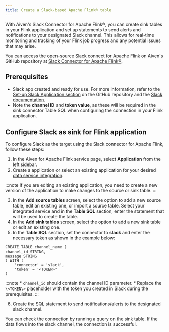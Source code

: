 ```yaml
---
title: Create a Slack-based Apache Flink® table
---
```


With Aiven's Slack Connector for Apache Flink®, you can create sink
tables in your Flink application and set up statements to send alerts
and notifications to your designated Slack channel. This allows for
real-time monitoring and tracking of your Flink job progress and any
potential issues that may arise.

You can access the open-source Slack connect for Apache Flink on
Aiven's GitHub repository at [Slack Connector for Apache
Flink®](https://github.com/aiven/slack-connector-for-apache-flink).

## Prerequisites

-   Slack app created and ready for use. For more information, refer to
    the [Set-up Slack Application
    section](https://github.com/aiven/slack-connector-for-apache-flink)
    on the GitHub repository and the [Slack
    documentation](https://api.slack.com/start/apps).
-   Note the **channel ID** and **token value**, as these will be
    required in the sink connector Table SQL when configuring the
    connection in your Flink application.

## Configure Slack as sink for Flink application

To configure Slack as the target using the Slack connector for Apache
Flink, follow these steps:

1.  In the Aiven for Apache Flink service page, select **Application**
    from the left sidebar.
2.  Create a application or select an existing application for your
    desired
    [data service integration](/docs/products/flink/howto/create-integration).

:::note
If you are editing an existing application, you need to create a new
version of the application to make changes to the source or sink table.
:::

3.  In the **Add source tables** screen, select the option to add a new
    source table, edit an existing one, or import a source table. Select
    your integrated service and in the **Table SQL** section, enter the
    statement that will be used to create the table.
4.  In the **Add sink tables** screen, select the option to add a new
    sink table or edit an existing one.
5.  In the **Table SQL** section, set the connector to **slack** and
    enter the necessary token as shown in the example below:

```
CREATE TABLE channel_name (
channel_id STRING,
message STRING
) WITH (
    'connector' = 'slack',
    'token' = '<TOKEN>'
)
```

:::note
\* `channel_id` should contain the channel ID parameter. \* Replace the
`\<TOKEN\>` placeholder with the token you created in Slack
during the prerequisites.
:::

6.  Create the SQL statement to send notifications/alerts to the
    designated slack channel.

You can check the connection by running a query on the sink table. If
the data flows into the slack channel, the connection is successful.
